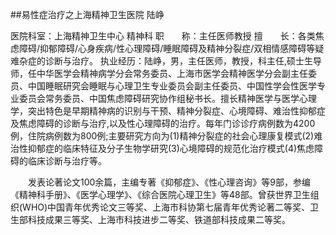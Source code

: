 ##易性症治疗之上海精神卫生医院 陆峥  

医院科室：上海精神卫生中心 精神科
职　　称：主任医师教授
擅　　长：各类焦虑障碍/抑郁障碍/心身疾病/性心理障碍/睡眠障碍及精神分裂症/双相情感障碍等疑难杂症的诊断与治疗。
执业经历：陆峥，男，主任医师，教授，科主任,硕士生导师，任中华医学会精神病学分会常务委员、上海市医学会精神医学分会副主任委员、中国睡眠研究会睡眠与心理卫生专业委员会副主任委员、中国性学会性医学专业委员会常务委员、中国焦虑障碍研究协作组秘书长。擅长精神医学与医学心理学，突出特色是早期精神病的识别与干预、精神分裂症、心境障碍、难治性抑郁症及焦虑障碍的诊断与治疗,以及性心理障碍的治疗。每年门诊诊疗病例数为4200例，住院病例数为800例;主要研究方向为(1)精神分裂症的社会心理康复模式(2)难治性抑郁症的临床特征及分子生物学研究(3)心境障碍的规范化治疗模式(4)焦虑障碍的临床诊断与治疗等。

　　发表论著论文100余篇，主编专著《抑郁症》、《性心理咨询》等9部，参编《精神科手册》、《医学心理学》、《综合医院心理卫生》等48部。曾获世界卫生组织(WHO)中国青年优秀论文三等奖、上海市科协第七届青年优秀论著二等奖、卫生部科技成果三等奖、上海市科技进步二等奖、铁道部科技成果二等奖。
